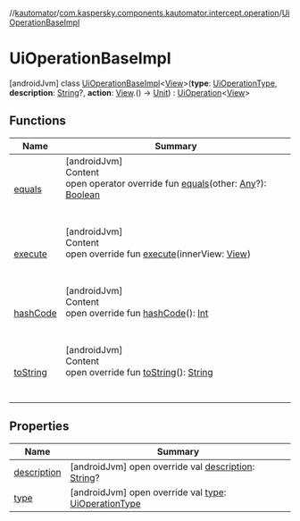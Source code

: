 //[kautomator](../../index.md)/[com.kaspersky.components.kautomator.intercept.operation](../index.md)/[UiOperationBaseImpl](index.md)



# UiOperationBaseImpl  
 [androidJvm] class [UiOperationBaseImpl](index.md)<[View](index.md)>(**type**: [UiOperationType](../-ui-operation-type/index.md), **description**: [String](https://kotlinlang.org/api/latest/jvm/stdlib/kotlin/-string/index.html)?, **action**: [View](index.md).() -> [Unit](https://kotlinlang.org/api/latest/jvm/stdlib/kotlin/-unit/index.html)) : [UiOperation](../-ui-operation/index.md)<[View](index.md)>    


## Functions  
  
|  Name|  Summary| 
|---|---|
| [equals](https://kotlinlang.org/api/latest/jvm/stdlib/kotlin/-any/equals.html)| [androidJvm]  <br>Content  <br>open operator override fun [equals](https://kotlinlang.org/api/latest/jvm/stdlib/kotlin/-any/equals.html)(other: [Any](https://kotlinlang.org/api/latest/jvm/stdlib/kotlin/-any/index.html)?): [Boolean](https://kotlinlang.org/api/latest/jvm/stdlib/kotlin/-boolean/index.html)  <br><br><br>
| [execute](execute.md)| [androidJvm]  <br>Content  <br>open override fun [execute](execute.md)(innerView: [View](index.md))  <br><br><br>
| [hashCode](https://kotlinlang.org/api/latest/jvm/stdlib/kotlin/-any/hash-code.html)| [androidJvm]  <br>Content  <br>open override fun [hashCode](https://kotlinlang.org/api/latest/jvm/stdlib/kotlin/-any/hash-code.html)(): [Int](https://kotlinlang.org/api/latest/jvm/stdlib/kotlin/-int/index.html)  <br><br><br>
| [toString](to-string.md)| [androidJvm]  <br>Content  <br>open override fun [toString](to-string.md)(): [String](https://kotlinlang.org/api/latest/jvm/stdlib/kotlin/-string/index.html)  <br><br><br>


## Properties  
  
|  Name|  Summary| 
|---|---|
| [description](index.md#com.kaspersky.components.kautomator.intercept.operation/UiOperationBaseImpl/description/#/PointingToDeclaration/)|  [androidJvm] open override val [description](index.md#com.kaspersky.components.kautomator.intercept.operation/UiOperationBaseImpl/description/#/PointingToDeclaration/): [String](https://kotlinlang.org/api/latest/jvm/stdlib/kotlin/-string/index.html)?   <br>
| [type](index.md#com.kaspersky.components.kautomator.intercept.operation/UiOperationBaseImpl/type/#/PointingToDeclaration/)|  [androidJvm] open override val [type](index.md#com.kaspersky.components.kautomator.intercept.operation/UiOperationBaseImpl/type/#/PointingToDeclaration/): [UiOperationType](../-ui-operation-type/index.md)   <br>

